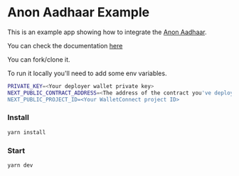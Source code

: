 # Anon Aadhaar Example

This is an example app showing how to integrate the [Anon Aadhaar](https://github.com/privacy-scaling-explorations/anon-aadhaar).

You can check the documentation [here](https://anon-aadhaar-documentation.vercel.app/)

You can fork/clone it.

To run it locally you'll need to add some env variables.

```bash
PRIVATE_KEY=<Your deployer wallet private key>
NEXT_PUBLIC_CONTRACT_ADDRESS=<The address of the contract you've deployed without the 0x>
NEXT_PUBLIC_PROJECT_ID=<Your WalletConnect project ID>
```

### Install

```bash
yarn install
```

### Start

```bash
yarn dev
```
